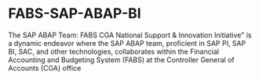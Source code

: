# FABS-SAP-ABAP-BI
The SAP ABAP Team: FABS CGA National Support & Innovation Initiative" is a dynamic endeavor where the SAP ABAP team, proficient in SAP PI, SAP BI, SAC, and other technologies, collaborates within the Financial Accounting and Budgeting System (FABS) at the Controller General of Accounts (CGA) office
